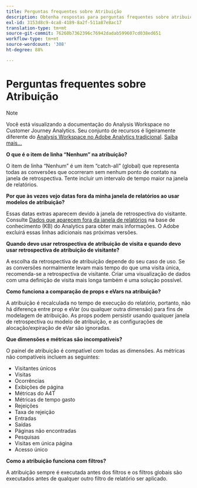 ```yaml
---
title: Perguntas frequentes sobre Atribuição
description: Obtenha respostas para perguntas frequentes sobre atribuição.
exl-id: 3153d8c9-4ca8-4189-8a2f-511a87e8ac17
translation-type: tm+mt
source-git-commit: 76260b7362396c76942dadab599607cd038ed651
workflow-type: tm+mt
source-wordcount: '308'
ht-degree: 88%

---
```


# Perguntas frequentes sobre Atribuição

>[!NOTE]
>
>Você está visualizando a documentação do Analysis Workspace no Customer Journey Analytics. Seu conjunto de recursos é ligeiramente diferente do [Analysis Workspace no Adobe Analytics tradicional](https://docs.adobe.com/content/help/pt-BR/analytics/analyze/analysis-workspace/home.html). [Saiba mais...](/help/getting-started/cja-aa.md)

**O que é o item de linha “Nenhum” na atribuição?**

O item de linha “Nenhum” é um item “catch-all” (global) que representa todas as conversões que ocorreram sem nenhum ponto de contato na janela de retrospectiva. Tente incluir um intervalo de tempo maior na janela de relatórios.

**Por que às vezes vejo datas fora da minha janela de relatórios ao usar modelos de atribuição?**

Essas datas extras aparecem devido à janela de retrospectiva do visitante. Consulte [Dados que aparecem fora da janela de relatórios](https://helpx.adobe.com/br/analytics/kb/data-appearing-outside-reporting-window.html) na base de conhecimento (KB) do Analytics para obter mais informações. O Adobe excluirá essas linhas adicionais nas próximas versões.

**Quando devo usar retrospectiva de atribuição de visita e quando devo usar retrospectiva de atribuição de visitante?**

A escolha da retrospectiva de atribuição depende do seu caso de uso. Se as conversões normalmente levam mais tempo do que uma visita única, recomenda-se a retrospectiva de visitante. Criar uma visualização de dados com uma definição de visita mais longa também é uma solução possível.

**Como funciona a comparação de props e eVars na atribuição?**

A atribuição é recalculada no tempo de execução do relatório, portanto, não há diferença entre prop e eVar (ou qualquer outra dimensão) para fins de modelagem de atribuição. As props podem persistir usando qualquer janela de retrospectiva ou modelo de atribuição, e as configurações de alocação/expiração de eVar são ignoradas.

**Que dimensões e métricas são incompatíveis?**

O painel de atribuição é compatível com todas as dimensões. As métricas não compatíveis incluem as seguintes:

* Visitantes únicos
* Visitas
* Ocorrências
* Exibições de página
* Métricas do A4T
* Métricas de tempo gasto
* Rejeições
* Taxa de rejeição
* Entradas
* Saídas
* Páginas não encontradas
* Pesquisas
* Visitas em única página
* Acesso único

**Como a atribuição funciona com filtros?**

A atribuição sempre é executada antes dos filtros e os filtros globais são executados antes de qualquer outro filtro de relatório ser aplicado.
